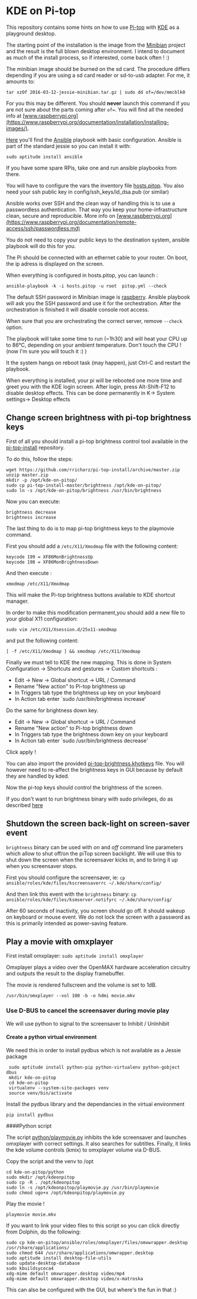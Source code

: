 # KDE on Pi-top

This repository contains some hints on how to use [Pi-top](https://www.pi-top.com/) with [KDE](https://www.kde.org/) as a playground desktop.

The starting point of the installation is the image from the [Minibian](https://minibianpi.wordpress.com/) project and the result is the full blown desktop environment.
I intend to document as much of the install process, so if interested, come back often ! :)

The minibian image should be burned on the sd card. The procedure differs depending if you are using a sd card reader or sd-to-usb adapter. For me, it amounts to:

`tar xzOf 2016-03-12-jessie-minibian.tar.gz | sudo dd of=/dev/mmcblk0`

For you this may be different. You should **never** launch this command if you are not sure about the parts coming after `of=`. You will find all the needed info at [www.raspberrypi.org](https://www.raspberrypi.org/documentation/installation/installing-images/).



[Here](/ansible) you'll find the [Ansible](https://www.ansible.com/) playbook with basic configuration. Ansible is part of the standard jessie so you can install it with:

`sudo aptitude install ansible`

If you have some spare RPis, take one and run ansible playbooks from there.

You will have to configure the vars the inventory file  [hosts.pitop](ansible/hosts.pitop). You also need your ssh public key in config/ssh_keys/id_dsa.pub (or similar) 

Ansible works over SSH and the clean way of handling this is to use a passwordless authentication. That way you keep your home-infrastructure clean, secure and reproducible. More info on [www.raspberrypi.org](https://www.raspberrypi.org/documentation/remote-access/ssh/passwordless.md)

You do not need to copy your public keys to the destination system, ansible playbook will do this for you.

The Pi should be connected with an ethernet cable to your router.  On boot, the ip adress is displayed on the screen.

When everything is configured in hosts.pitop, you can launch :

`ansible-playbook -k -i hosts.pitop -u root  pitop.yml --check`

The default SSH password in Minibian image is [raspberry](https://minibianpi.wordpress.com/faq/). Ansible playbook will ask you the SSH password and use it for the orchestration. After the orchestration is finished  it will disable console root access.

When sure that you are orchestrating the correct server, remove `--check` option.

The playbook will take some time to run (~1h30) and will heat your CPU up to 86°C, depending on your ambient temperature. Don't touch the CPU  ! (now I'm sure you will touch it :) )

It the system hangs on reboot task (may happen), just Ctrl-C and restart the playbook.

When everything is installed, your pi will be rebooted one more time and greet you with the KDE login screen. After login, press Alt-Shift-F12 to disable desktop effects. This can be done permanently in K-> System settings-> Desktop effects

## Change screen brightness with pi-top brightness keys

First of all you should install a pi-top brightness control tool available in the [pi-top-install](https://github.com/rricharz/pi-top-install) repository.

To do this, follow the steps:

```
wget https://github.com/rricharz/pi-top-install/archive/master.zip
unzip master.zip
mkdir -p /opt/kde-on-pitop/
sudo cp pi-top-install-master/brightness /opt/kde-on-pitop/
sudo ln -s /opt/kde-on-pitop/brightness /usr/bin/brightness
```

Now you can execute:
```
brightness decrease
brightness increase
```
 
The last thing to do is to map pi-top brightness keys to the playmovie command.

First you should add a `/etc/X11/Xmodmap` file with the following content:

```
keycode 199 = XF86MonBrightnessUp 
keycode 198 = XF86MonBrightnessDown
```

And then execute :
```
xmodmap /etc/X11/Xmodmap
```

This will make the Pi-top brightness buttons available to KDE shortcut manager.

In order to make this modification permanent,you should add a new file to your global X11 configuration:

`sudo vim /etc/X11/Xsession.d/25x11-xmodmap`

and put the following content:

`[ -f /etc/X11/Xmodmap ] && xmodmap /etc/X11/Xmodmap`

Finally we must tell to KDE the new mapping. This is done in System Configuration -> Shortcuts and gestures -> Custom shortcuts :

- Edit -> New -> Global shortcut -> URL / Command
- Rename "New action" to Pi-top brightness up
- In Triggers tab type the brightness up key on your keyboard
- In Action tab enter `sudo /usr/bin/brightness increase'

Do the same for brightness down key.
- Edit -> New -> Global shortcut -> URL / Command
- Rename "New action" to Pi-top brightness down
- In Triggers tab type the brightness down key on your keyboard
- In Action tab enter `sudo /usr/bin/brightness decrease'

Click apply !

You can also import the provided [pi-top-brightness.khotkeys](ansible/roles/kde/files/pi-top-brightness.khotkeys) file. You will however need to re-affect the brightness keys in GUI because by  default they are handled by kded.

Now the pi-top keys should control the brightness of the screen.

If you don't want to run brightness binary with sudo privileges, do as described 
[here](http://quick2wire.com/non-root-access-to-spi-on-the-pi/)



## Shutdown the screen back-light on screen-saver event

`brightness` binary can be used with *on* and *off* command line parameters which allow to shut off/on the piTop screen backlight. We will use this to shut down the screen when the screensaver kicks in, and to bring it up when you screensaver stops.

First you should configure the screensaver, ie:
`cp ansible/roles/kde/files/kscreensaverrc ~/.kde/share/config/ `

And then link this event with the `brightness` binary:
`cp ansible/roles/kde/files/ksmserver.notifyrc ~/.kde/share/config/`

After 60 seconds of inactivity, you screen should go off. It should wakeup on keyboard or mouse event.
We do not lock the screen with a password as this is primarily intended as power-saving feature. 





## Play a movie with omxplayer

First install omxplayer:
`sudo aptitude install omxplayer`

Omxplayer plays a video over the OpenMAX hardware acceleration circuitry and outputs the result to the display framebuffer. 

The movie is rendered fullscreen and the volume is set to 1dB.



`/usr/bin/omxplayer --vol 100 -b -o hdmi movie.mkv`




### Use D-BUS to cancel the screensaver during movie play

We will use python to signal to the screensaver to Inhibit / UnInhibit

#### Create a python virtual environment

We need this in order to install pydbus which is not available as a Jessie package

```
 sudo aptitude install python-pip python-virtualenv python-gobject dbus
 mkdir kde-on-pitop
 cd kde-on-pitop
 virtualenv --system-site-packages venv
 source venv/bin/activate
```

Install the pydbus library and the dependancies in the virtual environment

`pip install pydbus`


####Python script

The script [python/playmovie.py](python/playmovie.py) inhibits the kde screensaver and launches omxplayer with correct settings. It also searches for subtitles. 
Finally, it links the kde volume controls (kmix) to omxplayer volume via D-BUS.


Copy the script and the venv to /opt 

```
cd kde-on-pitop/python
sudo mkdir /opt/kdeonpitop
sudo cp -R . /opt/kdeonpitop
sudo ln -s /opt/kdeonpitop/playmovie.py /usr/bin/playmovie
sudo chmod ugo+x /opt/kdeonpitop/playmovie.py
```

Play the movie !

`playmovie movie.mkv`

If you want to link your video files to this script so you can click directly from Dolphin, do the following:

```
sudo cp kde-on-pitop/ansible/roles/omxplayer/files/omxwrapper.desktop /usr/share/applications/
sudo chmod 644 /usr/share/applications/omwrapper.desktop 
sudo aptitude install desktop-file-utils
sudo update-desktop-database
sudo kbuildsycoca4
xdg-mime default omxwrapper.desktop video/mp4
xdg-mime default omxwrapper.desktop video/x-matroska
```

This can also be configured with the GUI, but where's the fun in that :)


















 
